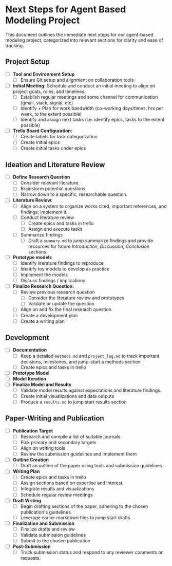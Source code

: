 # Next Steps for Agent Based Modeling Project

This document outlines the immediate next steps for our agent-based modeling project, categorized into relevant sections for clarity and ease of tracking.

## Project Setup

- [ ] **Tool and Environment Setup**
  - [ ] Ensure Git setup and alignment on collaboration tools
- [ ] **Initial Meeting:** Schedule and conduct an initial meeting to align on project goals, roles, and timelines.
  - [ ] Establish regular meetings and some channel for communication (gmail, slack, signal, etc)
  - [ ] Identify + Plan for work bandwidth (co-working days/times, hrs per week, to the extent possible)
  - [ ] Identify and assign next tasks (i.e. identify epics, tasks to the extent possible)
- [ ] **Trello Board Configuration:**
  - [ ] Create labels for task categorization
  - [ ] Create initial epics
  - [ ] Create initial tasks under epics

## Ideation and Literature Review

- [ ] **Define Research Question**
  - [ ] Consider relevant literature.
  - [ ] Brainstorm potential questions.
  - [ ] Narrow down to a specific, researchable question.

- [ ] **Literature Review:**
  - [ ] Align on a system to organize works cited, important references, and findings; implement it.
  - [ ] Conduct literature review
    - [ ] Create epics and tasks in trello
    - [ ] Assign and execute tasks
  - [ ] Summarize findings
    - [ ] Draft a `summary.md` to jump summarize findings and provide resources for future *Introduction*, *Discussion*, *Conclusion* sections.

- [ ] **Prototype models**
  - [ ] Identify literature findings to reproduce
  - [ ] Identify toy models to develop as practice
  - [ ] Implement the models
  - [ ] Discuss findings / implications

- [ ] **Finalize Research Question:**
  - [ ] Review previous research question
    - [ ] Consider the literature review and prototypes
    - [ ] Validate or update the question
  - [ ] Align on and fix the final research question
  - [ ] Create a development plan
  - [ ] Create a writing plan

## Development

- [ ] **Documentation**
  - [ ] Keep a detailed `methods.md` and `project_log.md` to track important decisions, milestones, and jump-start a methods section
  - [ ] Create epics and tasks in trello
- [ ] **Prototype Model**
- [ ] **Model Iteration**
- [ ] **Finalize Model and Results**
  - [ ] Validate model results against expectations and literature findings.
  - [ ] Create initial visualizations and data outputs
  - [ ] Produce a `results.md` to jump start results section

## Paper-Writing and Publication

- [ ] **Publication Target**
  - [ ] Research and compile a list of suitable journals
  - [ ] Pick primary and secondary targets
  - [ ] Align on writing tools
  - [ ] Review the submission guidelines and implement them

- [ ] **Outline Creation**
  - [ ] Draft an outline of the paper using tools and submission guidelines

- [ ] **Writing Plan**
  - [ ] Create epics and tasks in trello
  - [ ] Assign sections based on expertise and interest.
  - [ ] Integrate results and visualizations
  - [ ] Schedule regular review meetings
  
- [ ] **Draft Writing**
  - [ ] Begin drafting sections of the paper, adhering to the chosen publication's guidelines.
  - [ ] Leverage earlier markdown files to jump start drafts
  
- [ ] **Finalization and Submission**
  - [ ] Finalize drafts and review
  - [ ] Validate submission guidelines
  - [ ] Submit to the chosen publication

- [ ] **Post-Submission**
  - [ ] Track submission status and respond to any reviewer comments or requests.
